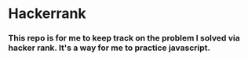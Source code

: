 # Hackerrank

### This repo is for me to keep track on the problem I solved via hacker rank. It's a way for me to practice javascript. 
